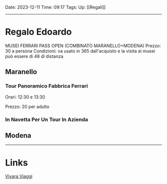 Date: 2023-12-11
Time: 09:17
Tags: 
Up: [[Regali]]

---
# Regalo Edoardo

MUSEI FERRARI PASS OPEN (COMBINATO MARANELLO+MODENA)
Prezzo: 30 a persona
Condizioni: va usato in 365 dall'acquisto e la visita ai musei può essere di 48 di distanza


## Maranello

### Tour Panoramico Fabbrica Ferrari 

Orari: 
12:30 e 13:30

Prezzo:
20 per adulto

### In Navetta Per Un Tour In Azienda







## Modena



---
# Links

[Vivara Viaggi](https://www.vivaraviaggi.it/ferrari.php?group=1)

